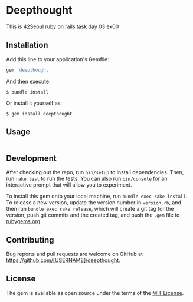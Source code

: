 # Deepthought

This is 42Seoul ruby on rails task day 03 ex00

## Installation

Add this line to your application's Gemfile:

```ruby
gem 'deepthought'
```

And then execute:

    $ bundle install

Or install it yourself as:

    $ gem install deepthought

## Usage

```
```

## Development

After checking out the repo, run `bin/setup` to install dependencies. Then, run `rake test` to run the tests. You can also run `bin/console` for an interactive prompt that will allow you to experiment.

To install this gem onto your local machine, run `bundle exec rake install`. To release a new version, update the version number in `version.rb`, and then run `bundle exec rake release`, which will create a git tag for the version, push git commits and the created tag, and push the `.gem` file to [rubygems.org](https://rubygems.org).

## Contributing

Bug reports and pull requests are welcome on GitHub at https://github.com/[USERNAME]/deepthought.

## License

The gem is available as open source under the terms of the [MIT License](https://opensource.org/licenses/MIT).
